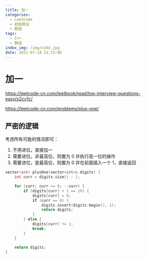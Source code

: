 ```yaml
---
title: 加一
categories:
  - LeetCode
  - 初级算法
  - 数组
tags:
  - C++
  - 数组
index_img: /img/code.jpg
date: 2021-07-14 21:13:00
---
```


# 加一

https://leetcode-cn.com/leetbook/read/top-interview-questions-easy/x2cv1c/

https://leetcode-cn.com/problems/plus-one/

## 严密的逻辑

考虑所有可能的情况即可：

1. 不用进位，直接加一
2. 需要进位，非最高位，则置为 0 并执行高一位的操作
3. 需要进位，是最高位，则置为 0 并在前面插入一个 1，直接返回

```c++
vector<int> plusOne(vector<int>& digits) {
    int curr = digits.size() - 1;

    for (curr; curr >= 0; --curr) {
        if (digits[curr] + 1 == 10) {
            digits[curr] = 0;
            if (curr == 0) {
                digits.insert(digits.begin(), 1);
                return digits;
            }
        } else {
            digits[curr] += 1;
            break;
        }
    }

    return digits;
}
```

